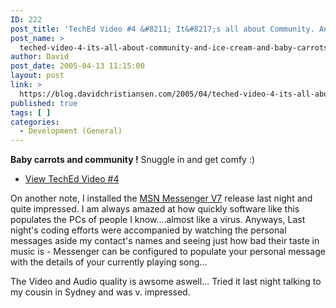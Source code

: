 ```yaml
---
ID: 222
post_title: 'TechEd Video #4 &#8211; It&#8217;s all about Community. And Ice Cream. And Baby Carrots.'
post_name: >
  teched-video-4-its-all-about-community-and-ice-cream-and-baby-carrots
author: David
post_date: 2005-04-13 11:15:00
layout: post
link: >
  https://blog.davidchristiansen.com/2005/04/teched-video-4-its-all-about-community-and-ice-cream-and-baby-carrots/
published: true
tags: [ ]
categories:
  - Development (General)
---
```

<b>Baby carrots and community !</b> Snuggle in and get comfy :) 
<ul>
<li><a title="Free icecream !!!" href="http://www.hanselman.com/blog/Trackback,guid,848f718e-b637-4b34-859d-8b1b258b5d5f.aspx" target="_blank">View TechEd Video #4</a></li></ul>
<p>On another note, I installed the <a href="http://messenger.msn.co.uk/download/Default.aspx">MSN Messenger V7</a>&nbsp;release last night and quite impressed. I am always amazed at how quickly software like this populates the PCs of people I know....almost like a virus. Anyways, Last night's coding efforts were accompanied by watching the personal messages aside my contact's names and seeing just how bad their taste in music is - Messenger can be configured to populate your personal message with the details of your currently playing song...</p>
<p>The Video and Audio quality is awsome&nbsp;aswell... Tried it last night talking to my cousin in Sydney and was v. impressed. </p>